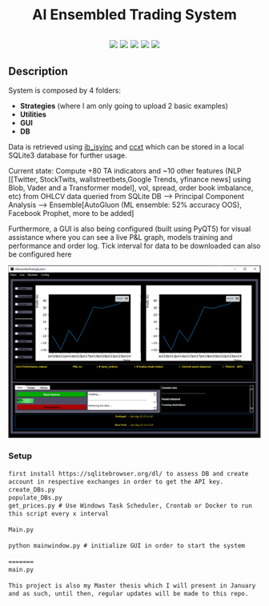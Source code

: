 <h1 align="center">AI Ensembled Trading System</h1>

<h2 align="center">

<p align="center">


<img src="https://img.shields.io/badge/made%20by-DiogoMBaltazar-blue.svg" >

<img src="https://badges.frapsoft.com/os/v1/open-source.svg?v=103" >

<img src="https://img.shields.io/github/stars/DiogoMBaltazar/Ensembled-AI-Trading-System.svg?style=flat">

<img src="https://img.shields.io/github/issues/silent-lad/DiogoMBaltazar/Ensembled-AI-Trading-System.svg">

<img src="https://img.shields.io/badge/PRs-welcome-brightgreen.svg?style=flat">
</p>


## Description

System is composed by 4 folders: 
- **Strategies** (where I am only going to upload 2 basic examples) 
- **Utilities**
- **GUI** 
- **DB**

Data is retrieved using [ib_isyinc](https://github.com/erdewit/ib_insync) and [ccxt](https://github.com/ccxt/ccxt) which can be stored in a local SQLite3 database for further usage.

Current state: Compute +80 TA indicators and ~10 other features (NLP [[Twitter, StockTwits, wallstreetbets,Google Trends, yfinance news] using Blob, Vader and a Transformer model], vol, spread, order book imbalance, etc) from OHLCV data queried from SQLite DB  --> Principal Component Analysis --> Ensemble[AutoGluon (ML ensemble: 52% accuracy OOS), Facebook Prophet, more to be added] 

Furthermore, a GUI is also being configured (built using PyQT5) for visual assistance where you can see a live P&L graph, models training and performance and order log. Tick interval for data to be downloaded can also be configured here

![GUI PIC](images/latest_gui.PNG)




### Setup

```
first install https://sqlitebrowser.org/dl/ to assess DB and create account in respective exchanges in order to get the API key.
create_DBs.py
populate_DBs.py
get_prices.py # Use Windows Task Scheduler, Crontab or Docker to run this script every x interval

Main.py

python mainwindow.py # initialize GUI in order to start the system

=======
main.py 

This project is also my Master thesis which I will present in January and as such, until then, regular updates will be made to this repo.
